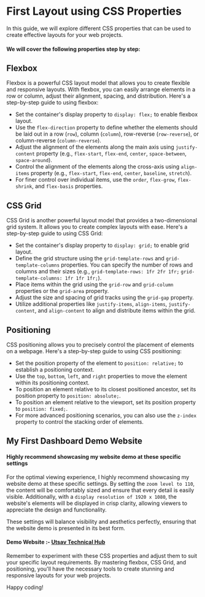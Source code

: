 
# First Layout using CSS Properties

In this guide, we will explore different CSS properties that can be used to create effective layouts for your web projects. 

#### We will cover the following properties step by step:

## Flexbox

Flexbox is a powerful CSS layout model that allows you to create flexible and responsive layouts. With flexbox, you can easily arrange elements in a row or column, adjust their alignment, spacing, and distribution. Here's a step-by-step guide to using flexbox:

* Set the container's display property to `display: flex;` to enable flexbox layout.
* Use the `flex-direction` property to define whether the elements should be laid out in a row (`row`), column (`column`), row-reverse (`row-reverse`), or column-reverse (`column-reverse`).
* Adjust the alignment of the elements along the main axis using `justify-content` property (e.g., `flex-start`, `flex-end`, `center`, `space-between`, `space-around`).
* Control the alignment of the elements along the cross-axis using `align-items` property (e.g., `flex-start`, `flex-end`, `center`, `baseline`, `stretch`).
* For finer control over individual items, use the `order`, `flex-grow`, `flex-shrink`, and `flex-basis` properties.


## CSS Grid

CSS Grid is another powerful layout model that provides a two-dimensional grid system. It allows you to create complex layouts with ease. Here's a step-by-step guide to using CSS Grid:

* Set the container's display property to `display: grid;` to enable grid layout.
* Define the grid structure using the `grid-template-rows` and `grid-template-columns` properties. You can specify the number of rows and columns and their sizes (e.g., `grid-template-rows: 1fr 2fr 1fr;` `grid-template-columns: 1fr 1fr 1fr;`).
* Place items within the grid using the `grid-row` and `grid-column` properties or the `grid-area` property.
* Adjust the size and spacing of grid tracks using the `grid-gap` property.
* Utilize additional properties like `justify-items`, `align-items`, `justify-content`, and `align-content` to align and distribute items within the grid.

## Positioning

CSS positioning allows you to precisely control the placement of elements on a webpage. Here's a step-by-step guide to using CSS positioning:

* Set the position property of the element to `position: relative;` to establish a positioning context.
* Use the `top`, `bottom`, `left`, and `right` properties to move the element within its positioning context.
* To position an element relative to its closest positioned ancestor, set its position property to `position: absolute;`.
* To position an element relative to the viewport, set its position property to `position: fixed;`.
* For more advanced positioning scenarios, you can also use the `z-index` property to control the stacking order of elements.

## My First Dashboard Demo Website

#### Highly recommend showcasing my website demo at these specific settings

For the optimal viewing experience, I highly recommend showcasing my website demo at these specific settings. By setting the `zoom level to 110`, the content will be comfortably sized and ensure that every detail is easily visible. Additionally, with a `display resolution of 1920 x 1080`, the website's elements will be displayed in crisp clarity, allowing viewers to appreciate the design and functionality.

These settings will balance visibility and aesthetics perfectly, ensuring that the website demo is presented in its best form.

#### Demo Website :-  [Utsav Technical Hub](https://first-dashboards.netlify.app/)

Remember to experiment with these CSS properties and adjust them to suit your specific layout requirements. By mastering flexbox, CSS Grid, and positioning, you'll have the necessary tools to create stunning and responsive layouts for your web projects.

Happy coding!
